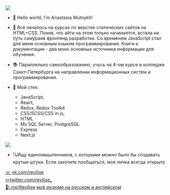  <img src="https://www.codewars.com/users/Revilise/badges/small"/>

- 👋 Hello world, I'm Anastasia Mutnykh!          

- 🌱 Всё началось на курсах по верстке статических сайтов на HTML+CSS. Поняв, что айти на этом только начинается, встала на путь самураев фронтенд разработки. Со временем JavaScript стал для меня основным языком программирования. Книги и документации - два моих основных источника информации для обучения.
- 📚 Параллельно самообразованию, учусь на 4-ом курсе в колледже Санкт-Петербурга на направлении информационных систем и программирования.
- 💾 Мой стек:
  - JavaScript,  
  - React,
  - Redux, Redux Toolkit
  - CSS/SCSS/CSS in js,
  - HTML
  - Ms SQL Server, PostgreSQL
  - Express
  - Next.js

<img src="https://img.shields.io/badge/Ask%20me-anything-1abc9c.svg"/>

- 🔍Ищу единомышленников, с которыми можно было бы создавать крутые штуки.
Если захотите пообщаться, моя личка всегда открыта 

<a target="_blank" href="https://vk.com/revilise">✉️ vk.com/revilise </a><br/>
<a target="_blank" href="https://twitter.com/revilise_">✏️twitter.com/revilise_</a><br/>
<a target="_blank" href="https://t.me/Revilise">💬t.me/Revilise</a>
<a target="_blank" href="https://www.figma.com/proto/AOSJFgBRso8alLtn56qGMY/RESUME?page-id=0%3A1&node-id=2%3A2">моё резюме на русском и английском</a>
